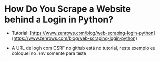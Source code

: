 # How Do You Scrape a Website behind a Login in Python?
- Tutorial: [https://www.zenrows.com/blog/web-scraping-login-python](https://www.zenrows.com/blog/web-scraping-login-python)

- A URL de login com CSRF no github está no tutorial, neste exemplo eu coloquei no .env somente para teste
